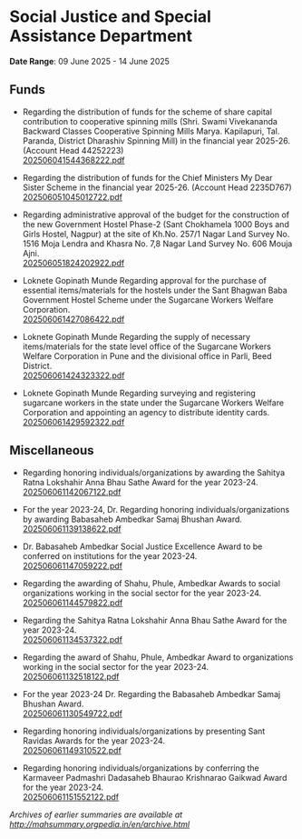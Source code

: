 # Social Justice and Special Assistance Department

**Date Range**: 09 June 2025 - 14 June 2025


## Funds
- Regarding the distribution of funds for the scheme of share capital contribution to cooperative spinning mills (Shri. Swami Vivekananda Backward Classes Cooperative Spinning Mills Marya. Kapilapuri, Tal. Paranda, District Dharashiv Spinning Mill) in the financial year 2025-26. (Account Head 44252223)\
  [202506041544368222.pdf](https://gr.maharashtra.gov.in/Site/Upload/Government%20Resolutions/English/202506041544368222.pdf)

- Regarding the distribution of funds for the Chief Ministers My Dear Sister Scheme in the financial year 2025-26. (Account Head 2235D767)\
  [202506051045012722.pdf](https://gr.maharashtra.gov.in/Site/Upload/Government%20Resolutions/English/202506051045012722.pdf)

- Regarding administrative approval of the budget for the construction of the new Government Hostel Phase-2 (Sant Chokhamela 1000 Boys and Girls Hostel, Nagpur) at the site of Kh.No. 257/1 Nagar Land Survey No. 1516 Moja Lendra and Khasra No. 7,8 Nagar Land Survey No. 606 Mouja Ajni.\
  [202506051824202922.pdf](https://gr.maharashtra.gov.in/Site/Upload/Government%20Resolutions/English/202506051824202922.pdf)

- Loknete Gopinath Munde Regarding approval for the purchase of essential items/materials for the hostels under the Sant Bhagwan Baba Government Hostel Scheme under the Sugarcane Workers Welfare Corporation.\
  [202506061427086422.pdf](https://gr.maharashtra.gov.in/Site/Upload/Government%20Resolutions/English/202506061427086422.pdf)

- Loknete Gopinath Munde Regarding the supply of necessary items/materials for the state level office of the Sugarcane Workers Welfare Corporation in Pune and the divisional office in Parli, Beed District.\
  [202506061424323322.pdf](https://gr.maharashtra.gov.in/Site/Upload/Government%20Resolutions/English/202506061424323322.pdf)

- Loknete Gopinath Munde Regarding surveying and registering sugarcane workers in the state under the Sugarcane Workers Welfare Corporation and appointing an agency to distribute identity cards.\
  [202506061429592322.pdf](https://gr.maharashtra.gov.in/Site/Upload/Government%20Resolutions/English/202506061429592322.pdf)

## Miscellaneous
- Regarding honoring individuals/organizations by awarding the Sahitya Ratna Lokshahir Anna Bhau Sathe Award for the year 2023-24.\
  [202506061142067122.pdf](https://gr.maharashtra.gov.in/Site/Upload/Government%20Resolutions/English/202506061142067122.pdf)

- For the year 2023-24, Dr. Regarding honoring individuals/organizations by awarding Babasaheb Ambedkar Samaj Bhushan Award.\
  [202506061139138622.pdf](https://gr.maharashtra.gov.in/Site/Upload/Government%20Resolutions/English/202506061139138622....pdf)

- Dr. Babasaheb Ambedkar Social Justice Excellence Award to be conferred on institutions for the year 2023-24.\
  [202506061147059222.pdf](https://gr.maharashtra.gov.in/Site/Upload/Government%20Resolutions/English/202506061147059222.pdf)

- Regarding the awarding of Shahu, Phule, Ambedkar Awards to social organizations working in the social sector for the year 2023-24.\
  [202506061144579822.pdf](https://gr.maharashtra.gov.in/Site/Upload/Government%20Resolutions/English/202506061144579822.pdf)

- Regarding the Sahitya Ratna Lokshahir Anna Bhau Sathe Award for the year 2023-24.\
  [202506061134537322.pdf](https://gr.maharashtra.gov.in/Site/Upload/Government%20Resolutions/English/202506061134537322.pdf)

- Regarding the award of Shahu, Phule, Ambedkar Award to organizations working in the social sector for the year 2023-24.\
  [202506061132518122.pdf](https://gr.maharashtra.gov.in/Site/Upload/Government%20Resolutions/English/202506061132518122.pdf)

- For the year 2023-24 Dr. Regarding the Babasaheb Ambedkar Samaj Bhushan Award.\
  [202506061130549722.pdf](https://gr.maharashtra.gov.in/Site/Upload/Government%20Resolutions/English/202506061130549722.pdf)

- Regarding honoring individuals/organizations by presenting Sant Ravidas Awards for the year 2023-24.\
  [202506061149310522.pdf](https://gr.maharashtra.gov.in/Site/Upload/Government%20Resolutions/English/202506061149310522.pdf)

- Regarding honoring individuals/organizations by conferring the Karmaveer Padmashri Dadasaheb Bhaurao Krishnarao Gaikwad Award for the year 2023-24.\
  [202506061151552122.pdf](https://gr.maharashtra.gov.in/Site/Upload/Government%20Resolutions/English/202506061151552122.pdf)


*Archives of earlier summaries are available at http://mahsummary.orgpedia.in/en/archive.html*